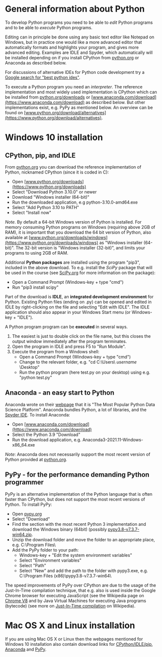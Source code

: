 # General information about Python

To develop Python programs you need to be able to _edit_ Python programs and to be able to _execute_ Python programs.

Editing can in principle be done using any basic text editor like Notepad on Windows, but in practice one would like a more advanced editor that automatically formats and highlights your program, and gives more advanced editing. Examples are IDLE and Spyder, which automatically will be installed depending on if you install CPython from [python.org](https://www.python.org/) or Anaconda as described below.

For discussions of alternative IDEs for Python code development try a [Google search for "best python ides"](https://www.google.com/search?q=best+python+ides&oq=best+python+ides).

To execute a Python program you need an _interpreter_. The reference implementation and most widely used implementation is CPython which can be installed from [python.org/downloads](https://www.python.org/downloads) or [www.anaconda.com/download](https://www.anaconda.com/download) as described below. But other implementations exist, e.g. PyPy as mentioned below. An overview can be found on [www.python.org/download/alternatives](https://www.python.org/download/alternatives).

# Windows 10 installation

## CPython, pip, and IDLE

From [python.org](https://www.python.org/downloads) you can download the reference implementation of Python, nicknamed CPython (since it is coded in C):

* Open [www.python.org/downloads](https://www.python.org/downloads)
* Select "Download Python 3.10.0" or newer
* Download "Windows installer (64-bit)"
* Run the downloaded application, e.g python-3.10.0-amd64.exe
* Select "Add Python 3.10 to PATH"
* Select "Install now"

_Note_. By default a 64-bit Windows version of Python is installed. For memory consuming Python programs on Windows (requiring above 2GB of RAM), it is important that you download the 64 bit version of Python, also available at [www.python.org/downloads/windows](https://www.python.org/downloads/windows) as "Windows installer (64-bit)". The 32-bit version is "Windows installer (32-bit)", and limits your programs to using 2GB of RAM.

Additional **Python packages** are installed using the program "pip3", included in the above download. To e.g. install the _SciPy_ package that will be used in the course (see [SciPy.org](https://www.scipy.org) for more information on the package):

* Open a Command Prompt (Windows-key + type "cmd")
* Run "pip3 install scipy"

Part of the download is **IDLE**, an **integrated development environment** for Python. Existing Python files (ending on .py) can be opened and edited in IDLE by right-clicking on the file and selecting "Edit with IDLE". The IDLE application should also appear in your Windows Start menu (or Windows-key + "IDLE").

A Python program program can be **executed** in several ways.

1. The easiest is just to double click on the file name, but this closes the output window immediately after the program terminates.
2. Open the program in IDLE and press F5 to "Run Module".
3. Execute the program from a Windows shell:
    - Open a Command Prompt (Windows-key + type "cmd")
    - Change to the relevant folder, e.g. "cd C:\Users\ _username_ \Desktop\"
    - Run the python program (here test.py on your desktop) using e.g. "python test.py"

## Anaconda - an easy start to Python

Anaconda wrote on their [webpage](https://www.anaconda.com) that it is "The Most Popular Python Data Science Platform". Anaconda bundles Python, a lot of libraries, and the [Spyder IDE](https://github.com/spyder-ide). To install Anaconda:

* Open [www.anaconda.com/download](https://www.anaconda.com/download)
* Select the Python 3.9 "Download"
* Run the download application,	e.g. Anaconda3-2021.11-Windows-x86_64.exe

_Note_: Anaconda does not necessarily support the most recent version of Python provided at [python.org](https://www.python.org).

## PyPy - for the performance demanding Python programmer

PyPy is an alternative implementation of the Python language that is often faster than CPython, but does not support the most recent versions of Python. To install PyPy:

* Open [pypy.org](https://pypy.org)
* Select "Download"
* Find the section with the most recent Python 3 implementation	and download the Windows binary (64bit) (possibly [pypy3.8-v7.3.7-win64.zip](https://downloads.python.org/pypy/pypy3.8-v7.3.7-win64.zip).
* Unzip the download folder and move the folder to an appropriate place, e.g. C:\Program Files\
* Add the PyPy folder to your path:
    * Windows-key + "Edit the system environment variables"
    * Select "Environment variables"
    * Select "Path"
    * Select "New" and add the path to the folder with pypy3.exe, e.g. C:\Program Files (x86)\pypy3.8-v7.3.7-win64\

The speed improvements of PyPy over CPython are due to the usage of the Just-In-Time compilation technique, that e.g. also is used inside the Google Chrome browser for executing JavaScript (see the Wikipedia page on [Chrome V8](https://en.wikipedia.org/wiki/Chrome_V8) and by Java Virtual Machines for executing Java programs (bytecode) (see more on [Just-In-Time compilation](https://en.wikipedia.org/wiki/Just-in-time_compilation) on Wikipedia).

# Mac OS X and Linux installation

If you are using Mac OS X or Linux then the webpages mentioned for Windows 10 installation also contain download links for [CPython/IDLE/pip](https://www.python.org/downloads), [Anaconda](https://www.anaconda.com/download) and [PyPy](https://pypy.org/download.html).
